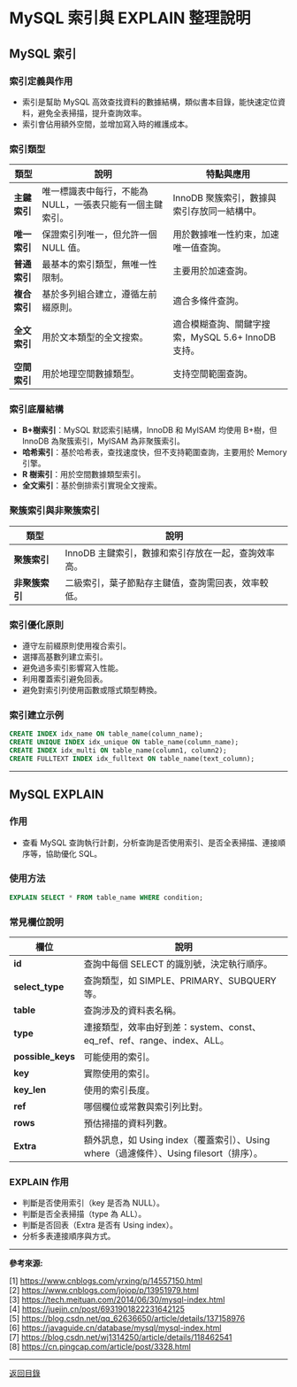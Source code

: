 # MySQL 索引與 EXPLAIN 整理說明

## MySQL 索引

### 索引定義與作用

- 索引是幫助 MySQL 高效查找資料的數據結構，類似書本目錄，能快速定位資料，避免全表掃描，提升查詢效率。
- 索引會佔用額外空間，並增加寫入時的維護成本。

### 索引類型

| 類型         | 說明                                                      | 特點與應用                                         |
| ------------ | --------------------------------------------------------- | -------------------------------------------------- |
| **主鍵索引** | 唯一標識表中每行，不能為 NULL，一張表只能有一個主鍵索引。 | InnoDB 聚簇索引，數據與索引存放同一結構中。        |
| **唯一索引** | 保證索引列唯一，但允許一個 NULL 值。                      | 用於數據唯一性約束，加速唯一值查詢。               |
| **普通索引** | 最基本的索引類型，無唯一性限制。                          | 主要用於加速查詢。                                 |
| **複合索引** | 基於多列組合建立，遵循左前綴原則。                        | 適合多條件查詢。                                   |
| **全文索引** | 用於文本類型的全文搜索。                                  | 適合模糊查詢、關鍵字搜索，MySQL 5.6+ InnoDB 支持。 |
| **空間索引** | 用於地理空間數據類型。                                    | 支持空間範圍查詢。                                 |

### 索引底層結構

- **B+樹索引**：MySQL 默認索引結構，InnoDB 和 MyISAM 均使用 B+樹，但 InnoDB 為聚簇索引，MyISAM 為非聚簇索引。
- **哈希索引**：基於哈希表，查找速度快，但不支持範圍查詢，主要用於 Memory 引擎。
- **R 樹索引**：用於空間數據類型索引。
- **全文索引**：基於倒排索引實現全文搜索。

### 聚簇索引與非聚簇索引

| 類型           | 說明                                                |
| -------------- | --------------------------------------------------- |
| **聚簇索引**   | InnoDB 主鍵索引，數據和索引存放在一起，查詢效率高。 |
| **非聚簇索引** | 二級索引，葉子節點存主鍵值，查詢需回表，效率較低。  |

### 索引優化原則

- 遵守左前綴原則使用複合索引。
- 選擇高基數列建立索引。
- 避免過多索引影響寫入性能。
- 利用覆蓋索引避免回表。
- 避免對索引列使用函數或隱式類型轉換。

### 索引建立示例

```sql
CREATE INDEX idx_name ON table_name(column_name);
CREATE UNIQUE INDEX idx_unique ON table_name(column_name);
CREATE INDEX idx_multi ON table_name(column1, column2);
CREATE FULLTEXT INDEX idx_fulltext ON table_name(text_column);
```

---

## MySQL EXPLAIN

### 作用

- 查看 MySQL 查詢執行計劃，分析查詢是否使用索引、是否全表掃描、連接順序等，協助優化 SQL。

### 使用方法

```sql
EXPLAIN SELECT * FROM table_name WHERE condition;
```

### 常見欄位說明

| 欄位              | 說明                                                                                    |
| ----------------- | --------------------------------------------------------------------------------------- |
| **id**            | 查詢中每個 SELECT 的識別號，決定執行順序。                                              |
| **select_type**   | 查詢類型，如 SIMPLE、PRIMARY、SUBQUERY 等。                                             |
| **table**         | 查詢涉及的資料表名稱。                                                                  |
| **type**          | 連接類型，效率由好到差：system、const、eq_ref、ref、range、index、ALL。                 |
| **possible_keys** | 可能使用的索引。                                                                        |
| **key**           | 實際使用的索引。                                                                        |
| **key_len**       | 使用的索引長度。                                                                        |
| **ref**           | 哪個欄位或常數與索引列比對。                                                            |
| **rows**          | 預估掃描的資料列數。                                                                    |
| **Extra**         | 額外訊息，如 Using index（覆蓋索引）、Using where（過濾條件）、Using filesort（排序）。 |

### EXPLAIN 作用

- 判斷是否使用索引（key 是否為 NULL）。
- 判斷是否全表掃描（type 為 ALL）。
- 判斷是否回表（Extra 是否有 Using index）。
- 分析多表連接順序與方式。

---

**參考來源:**

[1] https://www.cnblogs.com/yrxing/p/14557150.html \
[2] https://www.cnblogs.com/jojop/p/13951979.html \
[3] https://tech.meituan.com/2014/06/30/mysql-index.html \
[4] https://juejin.cn/post/6931901822231642125 \
[5] https://blog.csdn.net/qq_62636650/article/details/137158976 \
[6] https://javaguide.cn/database/mysql/mysql-index.html \
[7] https://blog.csdn.net/wj1314250/article/details/118462541 \
[8] https://cn.pingcap.com/article/post/3328.html

---

[返回目錄](./../README.md)
